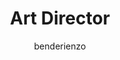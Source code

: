 ---
layout: person
image: ben.jpg
name: Ben De Rienzo
author: benderienzo
title: Art Director
order: 4

social: 
  - account: twitter
    username: derienzo777
  - account: facebook
    username: derienzo777
  - account: instagram
    username: derienzo777
  - account: dribbble
    username: derienzo777
    
---